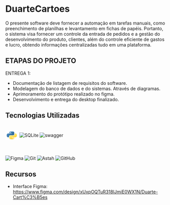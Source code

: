 # DuarteCartoes
O presente software deve fornecer a automação em tarefas manuais, como preenchimento de planilhas e levantamento em fichas de papéis. Portanto, o sistema visa fornecer um controle da entrada de pedidos e a gestão do desenvolvimento do produto, clientes, além do controle eficiente de gastos e lucro, obtendo informações centralizadas tudo em uma plataforma.


## ETAPAS DO PROJETO
ENTREGA 1: 
- Documentação de listagem de requisitos do software.
- Modelagem do banco de dados e do sistemas. Através de diagramas.
- Aprimoramento do protótipo realizado no figma.
- Desenvolvimento e entrega do desktop finalizado.


## Tecnologias Utilizadas
<div style="display: inline_block"><br>
 <img align="center" alt="Python" height="30" width="40" src="https://raw.githubusercontent.com/devicons/devicon/master/icons/python/python-original.svg">
 <img align="center" alt="SQLite" height="30" width="40" src="https://www.svgrepo.com/show/374094/sqlite.svg">
 <img align="center" alt="swagger" height="30" width="40" src="https://www.svgrepo.com/show/374111/swagger.svg">
</div>

##

<div style="display: inline_block"><br>
  <img align="center" alt="Figma" height="30" width="40" src="https://cdn.jsdelivr.net/gh/devicons/devicon/icons/figma/figma-original.svg">
  <img align="center" alt="Git" height="30" width="40" src="https://www.svgrepo.com/show/452210/git.svg">
  <img align="center" alt="Astah" height="30" width="40" src="https://www.svgrepo.com/show/196143/hierarchical-structure-diagram.svg">
  <img align="center" alt="GitHub" height="30" width="40" src="https://www.svgrepo.com/show/475654/github-color.svg">
</div>

## Recursos
- Interface Figma: https://www.figma.com/design/xUxpOQTuR318lJmiE0WX1N/Duarte-Cart%C3%B5es
